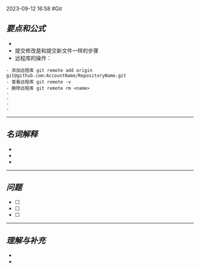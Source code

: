 2023-09-12 16:58
#Git
## *要点和公式*
- 
- 提交修改是和提交新文件一样的步骤
- 远程库的操作：
```
- 添加远程库 git remote add origin git@github.com:AccountName/RepositoryName.git
- 查看远程库 git remote -v
- 删除远程库 git remote rm <name>
- 
- 
- 
- 
```
---
## *名词解释*
- 
- 
- 
---
## *问题*
- [ ] 
- [ ] 
- [ ]   
---
## *理解与补充*
- 
- 